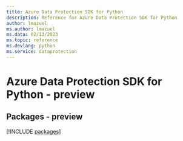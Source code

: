 ```yaml
---
title: Azure Data Protection SDK for Python
description: Reference for Azure Data Protection SDK for Python
author: lmazuel
ms.author: lmazuel
ms.data: 02/13/2023
ms.topic: reference
ms.devlang: python
ms.service: dataprotection
---
```

# Azure Data Protection SDK for Python - preview
## Packages - preview
[!INCLUDE [packages](data-protection-index.md)]